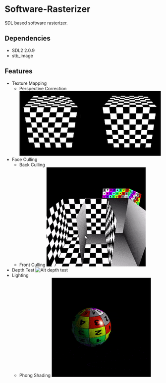 # Software-Rasterizer
SDL based software rasterizer.

## Dependencies
* SDL2 2.0.9
* stb_image

## Features
* Texture Mapping
  * Perspective Correction
    ![Alt perspective-correction](gallery/perspective-correction.jpg)
* Face Culling
  * Back Culling
  * Front Culling
    ![Alt front-face-culling](gallery/front-face-culling.gif)
* Depth Test
  ![Alt depth test](depth-test.gif)
* Lighting
  * Phong Shading
    ![Alt phong-shading](gallery/phong-shading.gif)
